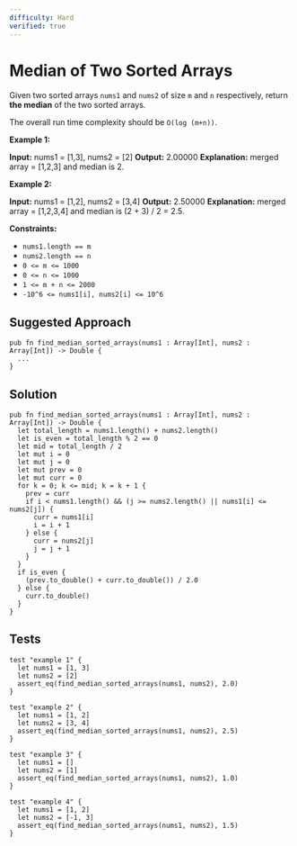 ```yaml
---
difficulty: Hard
verified: true
---
```


# Median of Two Sorted Arrays

Given two sorted arrays `nums1` and `nums2` of size `m` and `n` respectively, return **the median** of the two sorted arrays.

The overall run time complexity should be `O(log (m+n))`.

**Example 1:**

**Input:** nums1 = \[1,3\], nums2 = \[2\]
**Output:** 2.00000
**Explanation:** merged array = \[1,2,3\] and median is 2.

**Example 2:**

**Input:** nums1 = \[1,2\], nums2 = \[3,4\]
**Output:** 2.50000
**Explanation:** merged array = \[1,2,3,4\] and median is (2 + 3) / 2 = 2.5.

**Constraints:**

* `nums1.length == m`
* `nums2.length == n`
* `0 <= m <= 1000`
* `0 <= n <= 1000`
* `1 <= m + n <= 2000`
* `-10^6 <= nums1[i], nums2[i] <= 10^6`

## Suggested Approach

```mbt nocheck
pub fn find_median_sorted_arrays(nums1 : Array[Int], nums2 : Array[Int]) -> Double {
  ...
}
```

## Solution

```mbt
pub fn find_median_sorted_arrays(nums1 : Array[Int], nums2 : Array[Int]) -> Double {
  let total_length = nums1.length() + nums2.length()
  let is_even = total_length % 2 == 0
  let mid = total_length / 2
  let mut i = 0
  let mut j = 0
  let mut prev = 0
  let mut curr = 0
  for k = 0; k <= mid; k = k + 1 {
    prev = curr
    if i < nums1.length() && (j >= nums2.length() || nums1[i] <= nums2[j]) {
      curr = nums1[i]
      i = i + 1
    } else {
      curr = nums2[j]
      j = j + 1
    }
  }
  if is_even {
    (prev.to_double() + curr.to_double()) / 2.0
  } else {
    curr.to_double()
  }
}
```

## Tests

```moonbit
test "example 1" {
  let nums1 = [1, 3]
  let nums2 = [2]
  assert_eq(find_median_sorted_arrays(nums1, nums2), 2.0)
}

test "example 2" {
  let nums1 = [1, 2]
  let nums2 = [3, 4]
  assert_eq(find_median_sorted_arrays(nums1, nums2), 2.5)
}

test "example 3" {
  let nums1 = []
  let nums2 = [1]
  assert_eq(find_median_sorted_arrays(nums1, nums2), 1.0)
}

test "example 4" {
  let nums1 = [1, 2]
  let nums2 = [-1, 3]
  assert_eq(find_median_sorted_arrays(nums1, nums2), 1.5)
}
```

